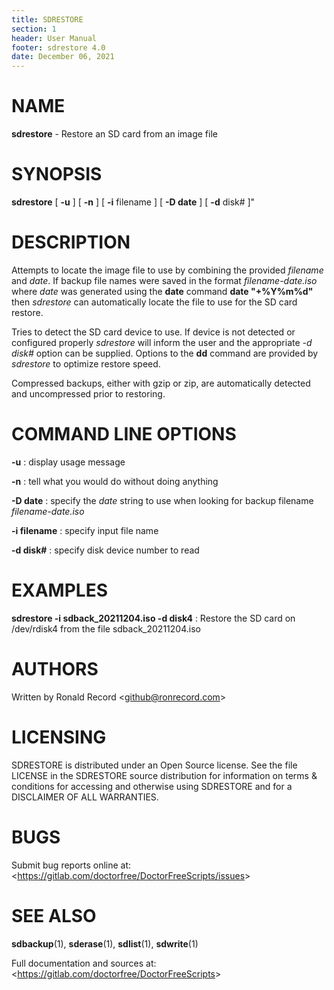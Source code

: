 ```yaml
---
title: SDRESTORE
section: 1
header: User Manual
footer: sdrestore 4.0
date: December 06, 2021
---
```

# NAME
**sdrestore** - Restore an SD card from an image file

# SYNOPSIS
**sdrestore** [ **-u** ] [ **-n** ] [ **-i** filename ] [ **-D date** ] [ **-d** disk# ]"

# DESCRIPTION
Attempts to locate the image file to use by combining the provided *filename*
and *date*. If backup file names were saved in the format *filename-date.iso*
where *date* was generated using the **date** command **date "+%Y%m%d"** then
*sdrestore* can automatically locate the file to use for the SD card restore.

Tries to detect the SD card device to use. If device is not detected or configured properly *sdrestore* will inform the user and the appropriate *-d disk#* option can be supplied. Options to the **dd** command are provided by *sdrestore* to optimize restore speed.

Compressed backups, either with gzip or zip, are automatically detected and
uncompressed prior to restoring.

# COMMAND LINE OPTIONS
**-u**
: display usage message

**-n**
: tell what you would do without doing anything

**-D date**
: specify the *date* string to use when looking for backup filename *filename-date.iso*

**-i filename**
: specify input file name

**-d disk#**
: specify disk device number to read

# EXAMPLES
**sdrestore -i sdback_20211204.iso -d disk4**
: Restore the SD card on /dev/rdisk4 from the file sdback_20211204.iso

# AUTHORS
Written by Ronald Record &lt;github@ronrecord.com&gt;

# LICENSING
SDRESTORE is distributed under an Open Source license.
See the file LICENSE in the SDRESTORE source distribution
for information on terms &amp; conditions for accessing and
otherwise using SDRESTORE and for a DISCLAIMER OF ALL WARRANTIES.

# BUGS
Submit bug reports online at: &lt;https://gitlab.com/doctorfree/DoctorFreeScripts/issues&gt;

# SEE ALSO
**sdbackup**(1), **sderase**(1), **sdlist**(1), **sdwrite**(1)

Full documentation and sources at: &lt;https://gitlab.com/doctorfree/DoctorFreeScripts&gt;

